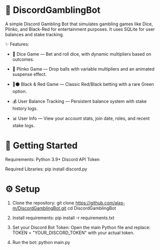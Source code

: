 # 🎲 DiscordGamblingBot
A simple Discord Gambling Bot that simulates gambling games like Dice, Plinko, and Black-Red for entertainment purposes. It uses SQLite for user balances and stake tracking.

✨ Features:
- 🎲 Dice Game — Bet and roll dice, with dynamic multipliers based on outcomes.

- 🏀 Plinko Game — Drop balls with variable multipliers and an animated suspense effect.

- 🔴⚫ Black & Red Game — Classic Red/Black betting with a rare Green option.

- 💰 User Balance Tracking — Persistent balance system with stake history logs.

- 📊 User Info — View your account stats, join date, roles, and recent stake logs.


# 🚀 Getting Started
Requirements:
  Python 3.9+
  Discord API Token

Required Libraries:
  pip install discord.py


# ⚙️ Setup
1) Clone the repository:
  git clone https://github.com/alas-m/DiscordGamblingBot.git
  cd DiscordGamblingBot

2) Install requirements:
  pip install -r requirements.txt

3) Set your Discord Bot Token:
   Open the main Python file and replace:
   TOKEN = "YOUR_DISCORD_TOKEN"
   with your actual token.
   
4) Run the bot:
   python main.py
